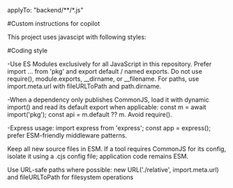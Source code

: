 applyTo: "backend/**/*.js"

#Custom instructions for copilot

This project uses javascipt with following styles:

#Coding style

-Use ES Modules exclusively for all JavaScript in this repository. Prefer import ... from 'pkg' and export default / named exports. Do not use require(), module.exports, __dirname, or __filename. For paths, use import.meta.url with fileURLToPath and path.dirname.

-When a dependency only publishes CommonJS, load it with dynamic import() and read its default export when applicable: const m = await import('pkg'); const api = m.default ?? m. Avoid require().

-Express usage: import express from 'express'; const app = express(); prefer ESM-friendly   middleware patterns.

Keep all new source files in ESM. If a tool requires CommonJS for its config, isolate it using a .cjs config file; application code remains ESM.

Use URL-safe paths where possible: new URL('./relative', import.meta.url) and fileURLToPath for filesystem operations